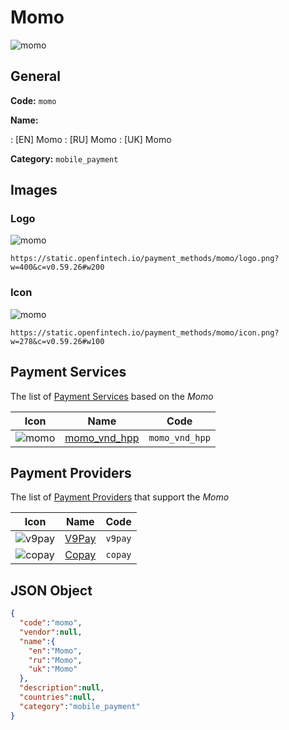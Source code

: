 
# Momo 
![momo](https://static.openfintech.io/payment_methods/momo/logo.png?w=400&c=v0.59.26#w200)  

## General 
**Code:** `momo` 
 
**Name:** 
 
:	[EN] Momo 
:	[RU] Momo 
:	[UK] Momo 
 
**Category:** `mobile_payment` 
 

## Images 

### Logo 
![momo](https://static.openfintech.io/payment_methods/momo/logo.png?w=400&c=v0.59.26#w200)  

```
https://static.openfintech.io/payment_methods/momo/logo.png?w=400&c=v0.59.26#w200
```  

### Icon 
![momo](https://static.openfintech.io/payment_methods/momo/icon.png?w=278&c=v0.59.26#w100)  

```
https://static.openfintech.io/payment_methods/momo/icon.png?w=278&c=v0.59.26#w100
```  

## Payment Services 
 
The list of [Payment Services](/payment-services/) based on the _Momo_ 

|Icon|Name|Code| 
|:---:|:---:|:---:| 
|![momo](https://static.openfintech.io/payment_methods/momo/icon.png?w=278&c=v0.59.26#w100) |[momo_vnd_hpp](/payment-services/momo_vnd_hpp/)|`momo_vnd_hpp`| 
 

## Payment Providers 
 
The list of [Payment Providers](/payment-providers/) that support the _Momo_ 

|Icon|Name|Code| 
|:---:|:---:|:---:| 
|![v9pay](https://static.openfintech.io/payment_providers/v9pay/icon.png?w=278&c=v0.59.26#w100) |[V9Pay](/payment-providers/v9pay/)|`v9pay`| 
|![copay](https://static.openfintech.io/payment_providers/copay/icon.svg?w=278&c=v0.59.26#w100) |[Copay](/payment-providers/copay/)|`copay`| 
 

## JSON Object 

```json
{
  "code":"momo",
  "vendor":null,
  "name":{
    "en":"Momo",
    "ru":"Momo",
    "uk":"Momo"
  },
  "description":null,
  "countries":null,
  "category":"mobile_payment"
}
```  

